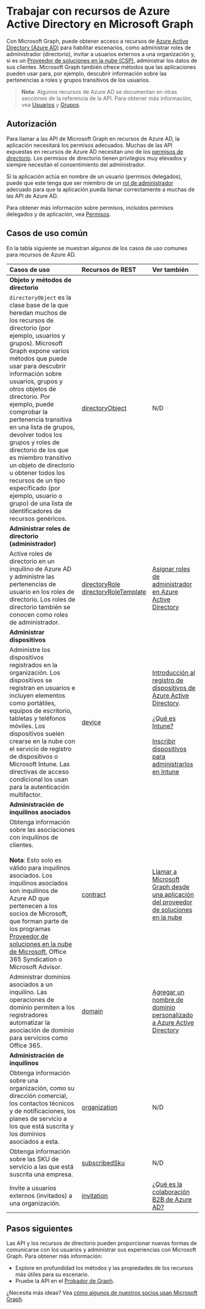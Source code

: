 # <a name="working-with-azure-active-directory-resources-in-microsoft-graph"></a>Trabajar con recursos de Azure Active Directory en Microsoft Graph

Con Microsoft Graph, puede obtener acceso a recursos de [Azure Active Directory (Azure AD)](https://docs.microsoft.com/azure/active-directory/active-directory-whatis) para habilitar escenarios, como administrar roles de administrador (directorio), invitar a usuarios externos a una organización y, si es un [Proveedor de soluciones en la nube (CSP)](https://partner.microsoft.com/cloud-solution-provider), administrar los datos de sus clientes. Microsoft Graph también ofrece métodos que las aplicaciones pueden usar para, por ejemplo, descubrir información sobre las pertenencias a roles y grupos transitivos de los usuarios. 

> **Nota**: Algunos recursos de Azure AD se documentan en otras secciones de la referencia de la API. Para obtener más información, vea [Usuarios](users.md) y [Grupos](group.md).


## <a name="authorization"></a>Autorización
 
Para llamar a las API de Microsoft Graph en recursos de Azure AD, la aplicación necesitará los permisos adecuados. Muchas de las API expuestas en recursos de Azure AD necesitan uno de los [permisos de _directorio_](../../../concepts/permissions_reference.md#directory-permissions). Los permisos de directorio tienen privilegios muy elevados y siempre necesitan el consentimiento del administrador. 

Si la aplicación actúa en nombre de un usuario (permisos delegados), puede que este tenga que ser miembro de un [rol de administrador](https://docs.microsoft.com/azure/active-directory/active-directory-assign-admin-roles) adecuado para que la aplicación pueda llamar correctamente a muchas de las API de Azure AD.

Para obtener más información sobre permisos, incluidos permisos delegados y de aplicación, vea [Permisos](../../../concepts/permissions_reference.md). 

## <a name="common-use-cases"></a>Casos de uso común 

En la tabla siguiente se muestran algunos de los casos de uso comunes para recursos de Azure AD.

| **Casos de uso**        | **Recursos de REST** | **Ver también** |
|:---------------|:--------|:----------|
| **Objeto y métodos de directorio** | | |
| `directoryObject` es la clase base de la que heredan muchos de los recursos de directorio (por ejemplo, usuarios y grupos). Microsoft Graph expone varios métodos que puede usar para descubrir información sobre usuarios, grupos y otros objetos de directorio. Por ejemplo, puede comprobar la pertenencia transitiva en una lista de grupos, devolver todos los grupos y roles de directorio de los que es miembro transitivo un objeto de directorio u obtener todos los recursos de un tipo especificado (por ejemplo, usuario o grupo) de una lista de identificadores de recursos genéricos. | [directoryObject](../resources/directoryobject.md) | N/D |
| **Administrar roles de directorio (administrador)** | | |
| Active roles de directorio en un inquilino de Azure AD y administre las pertenencias de usuario en los roles de directorio. Los roles de directorio también se conocen como roles de administrador. | [directoryRole](../resources/directoryrole.md) <br/>[directoryRoleTemplate](../resources/directoryroletemplate.md) | [Asignar roles de administrador en Azure Active Directory](https://docs.microsoft.com/azure/active-directory/active-directory-assign-admin-roles) |
| **Administrar dispositivos** | | |
| Administre los dispositivos registrados en la organización. Los dispositivos se registran en usuarios e incluyen elementos como portátiles, equipos de escritorio, tabletas y teléfonos móviles. Los dispositivos suelen crearse en la nube con el servicio de registro de dispositivos o Microsoft Intune. Las directivas de acceso condicional los usan para la autenticación multifactor. | [device](../resources/device.md) | [Introducción al registro de dispositivos de Azure Active Directory](https://docs.microsoft.com/azure/active-directory/active-directory-device-registration-overview).<br/><br/>[¿Qué es Intune?](https://docs.microsoft.com/intune-classic/understand-explore/introduction-to-microsoft-intune)<br/><br/>[Inscribir dispositivos para administrarlos en Intune](https://docs.microsoft.com/intune-classic/deploy-use/enroll-devices-in-microsoft-intune) |
| **Administración de inquilinos asociados** | | |
| Obtenga información sobre las asociaciones con inquilinos de clientes.<br/><br/>**Nota**: Esto solo es válido para inquilinos asociados. Los inquilinos asociados son inquilinos de Azure AD que pertenecen a los socios de Microsoft, que forman parte de los programas [Proveedor de soluciones en la nube de Microsoft](https://partnercenter.microsoft.com/partner/programs), Office 365 Syndication o Microsoft Advisor. | [contract](../resources/contract.md) | [Llamar a Microsoft Graph desde una aplicación del proveedor de soluciones en la nube](../../../concepts/auth_cloudsolutionprovider.md) |
| Administrar dominios asociados a un inquilino. Las operaciones de dominio permiten a los registradores automatizar la asociación de dominio para servicios como Office 365. | [domain](../resources/domain.md) | [Agregar un nombre de dominio personalizado a Azure Active Directory](https://docs.microsoft.com/azure/active-directory/active-directory-domains-add-azure-portal) |
| **Administración de inquilinos** | | |
| Obtenga información sobre una organización, como su dirección comercial, los contactos técnicos y de notificaciones, los planes de servicio a los que está suscrita y los dominios asociados a esta. | [organization](../resources/organization.md) | N/D |
| Obtenga información sobre las SKU de servicio a las que está suscrita una empresa. | [subscribedSku](../resources/subscribedsku.md) | N/D |
| Invite a usuarios externos (invitados) a una organización. | [invitation](../resources/invitation.md) | [¿Qué es la colaboración B2B de Azure AD?](https://docs.microsoft.com/azure/active-directory/active-directory-b2b-what-is-azure-ad-b2b) |



## <a name="next-steps"></a>Pasos siguientes
Las API y los recursos de directorio pueden proporcionar nuevas formas de comunicarse con los usuarios y administrar sus experiencias con Microsoft Graph. Para obtener más información: 

- Explore en profundidad los métodos y las propiedades de los recursos más útiles para su escenario.
- Pruebe la API en el [Probador de Graph](https://developer.microsoft.com/graph/graph-explorer).

¿Necesita más ideas? Vea [cómo algunos de nuestros socios usan Microsoft Graph](https://developer.microsoft.com/graph/graph/examples#partners).


